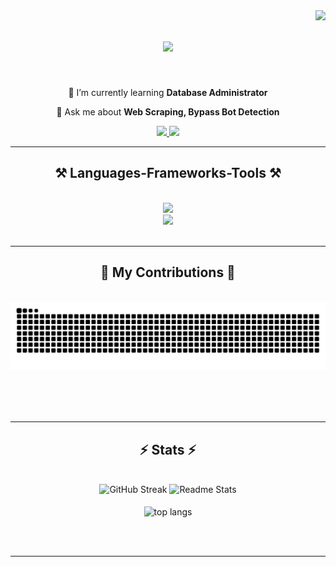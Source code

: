<img align="right" src="https://visitor-badge.laobi.icu/badge?page_id=vqhieu1012.vqhieu1012" />

<h1 align="center">
    <img src="https://readme-typing-svg.herokuapp.com/?font=Righteous&size=35&center=true&vCenter=true&width=500&height=70&duration=4000&lines=Hi+There!+👋;+I'm+Q-Hieu!;" />
</h1>

[//]: # (<h3 align="center">A passionate software developer from Canada 🇨🇦</h3>)

<br/>

<div align="center">
 
 [//]: # (🔭 I’m currently working on **a marketplace**)
 
 🌱 I’m currently learning **Database Administrator**

💬 Ask me about **Web Scraping, Bypass Bot Detection**

 </div>
 
<div align="center"> 
  <a href="mailto:vuquanghieuaz@gmail.com">
    <img src="https://img.shields.io/badge/Gmail-333333?style=for-the-badge&logo=gmail&logoColor=red" />
  </a>
  <a href="https://www.linkedin.com/in/vqhieu/" target="_blank">
    <img src="https://img.shields.io/badge/LinkedIn-0077B5?style=for-the-badge&logo=linkedin&logoColor=white" target="_blank" />
  </a>
</div>

 <hr/>
 
<h2 align="center">⚒️ Languages-Frameworks-Tools ⚒️</h2>
<br/>
<div align="center">
    <img src="https://skillicons.dev/icons?i=nodejs,python,java" /><br>
    <img src="https://go-skill-icons.vercel.app/api/icons?i=jenkins,gitlab,docker,oracle,sqlserver,spark" />
   
</div>

<br/>
<hr/>

<div align="center">
  <h2>🐍 My Contributions 🐍</h2>
  <br>
  <img alt="snake eating my contributions" src="https://raw.githubusercontent.com/vqhieu1012/vqhieu1012/output/github-contribution-grid-snake.svg" />
  
  <br/><br/><br/>
</div>

<hr/>

<h2 align="center">⚡ Stats ⚡</h2>
<br>
<div align="center">
  <img  src="https://streak-stats.demolab.com/?user=vqhieu1012&show_icons=true&theme=react&rank_icon=github&border_radius=10" alt="GitHub Streak"/>
  <img  src="https://github-readme-stats.vercel.app/api?username=vqhieu1012&show_icons=true&theme=react&rank_icon=github&border_radius=10" alt="Readme Stats"/>
</div>
<br/>
<div align="center">
  <img width="325" align="center" src="https://github-readme-stats.vercel.app/api/top-langs/?username=vqhieu1012&hide=HTML&langs_count=8&layout=compact&theme=react&border_radius=10&size_weight=0.5&count_weight=0.5&exclude_repo=github-readme-stats" alt="top langs" />
</div>



<br/><br/>

<hr/>

<br/>
